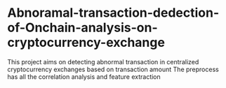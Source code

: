 # Abnoramal-transaction-dedection-of-Onchain-analysis-on-cryptocurrency-exchange
This project aims on detecting abnormal transaction in centralized cryptocurrency exchanges based on transaction amount
The preprocess has all the correlation analysis and feature extraction
